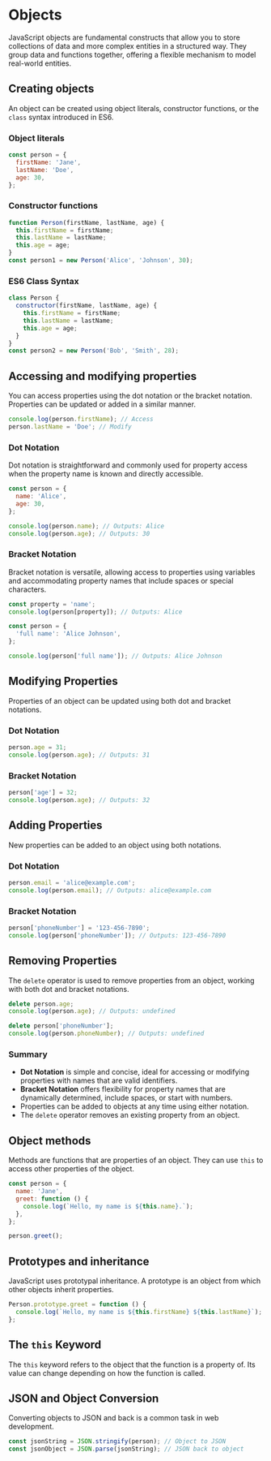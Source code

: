 # Objects

JavaScript objects are fundamental constructs that allow you to store collections of data and more complex entities in a structured way. They group data and functions together, offering a flexible mechanism to model real-world entities.

## Creating objects

An object can be created using object literals, constructor functions, or the `class` syntax introduced in ES6.

### Object literals

```js
const person = {
  firstName: 'Jane',
  lastName: 'Doe',
  age: 30,
};
```

### Constructor functions

```js
function Person(firstName, lastName, age) {
  this.firstName = firstName;
  this.lastName = lastName;
  this.age = age;
}
const person1 = new Person('Alice', 'Johnson', 30);
```

### ES6 Class Syntax

```js
class Person {
  constructor(firstName, lastName, age) {
    this.firstName = firstName;
    this.lastName = lastName;
    this.age = age;
  }
}
const person2 = new Person('Bob', 'Smith', 28);
```

## Accessing and modifying properties

You can access properties using the dot notation or the bracket notation. Properties can be updated or added in a similar manner.

```js
console.log(person.firstName); // Access
person.lastName = 'Doe'; // Modify
```

### Dot Notation

Dot notation is straightforward and commonly used for property access when the property name is known and directly accessible.

```javascript
const person = {
  name: 'Alice',
  age: 30,
};

console.log(person.name); // Outputs: Alice
console.log(person.age); // Outputs: 30
```

### Bracket Notation

Bracket notation is versatile, allowing access to properties using variables and accommodating property names that include spaces or special characters.

```javascript
const property = 'name';
console.log(person[property]); // Outputs: Alice

const person = {
  'full name': 'Alice Johnson',
};

console.log(person['full name']); // Outputs: Alice Johnson
```

## Modifying Properties

Properties of an object can be updated using both dot and bracket notations.

### Dot Notation

```javascript
person.age = 31;
console.log(person.age); // Outputs: 31
```

### Bracket Notation

```javascript
person['age'] = 32;
console.log(person.age); // Outputs: 32
```

## Adding Properties

New properties can be added to an object using both notations.

### Dot Notation

```javascript
person.email = 'alice@example.com';
console.log(person.email); // Outputs: alice@example.com
```

### Bracket Notation

```javascript
person['phoneNumber'] = '123-456-7890';
console.log(person['phoneNumber']); // Outputs: 123-456-7890
```

## Removing Properties

The `delete` operator is used to remove properties from an object, working with both dot and bracket notations.

```javascript
delete person.age;
console.log(person.age); // Outputs: undefined

delete person['phoneNumber'];
console.log(person.phoneNumber); // Outputs: undefined
```

### Summary

- **Dot Notation** is simple and concise, ideal for accessing or modifying properties with names that are valid identifiers.
- **Bracket Notation** offers flexibility for property names that are dynamically determined, include spaces, or start with numbers.
- Properties can be added to objects at any time using either notation.
- The `delete` operator removes an existing property from an object.

## Object methods

Methods are functions that are properties of an object. They can use `this` to access other properties of the object.

```js
const person = {
  name: 'Jane',
  greet: function () {
    console.log(`Hello, my name is ${this.name}.`);
  },
};

person.greet();
```

## Prototypes and inheritance

JavaScript uses prototypal inheritance. A prototype is an object from which other objects inherit properties.

```js
Person.prototype.greet = function () {
  console.log(`Hello, my name is ${this.firstName} ${this.lastName}`);
};
```

## The `this` Keyword

The `this` keyword refers to the object that the function is a property of. Its value can change depending on how the function is called.

## JSON and Object Conversion

Converting objects to JSON and back is a common task in web development.

```js
const jsonString = JSON.stringify(person); // Object to JSON
const jsonObject = JSON.parse(jsonString); // JSON back to object
```
